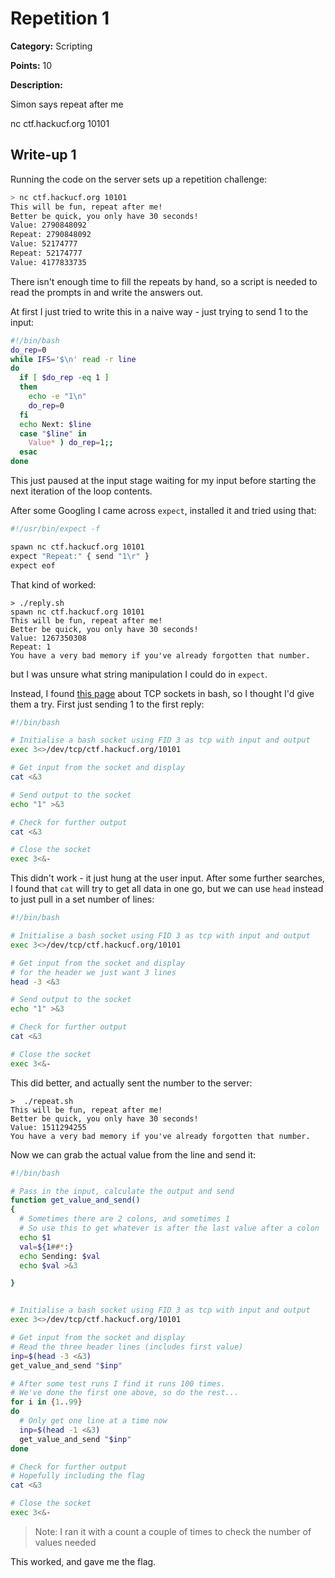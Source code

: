 # Repetition 1
**Category:** Scripting

**Points:** 10

**Description:**

Simon says repeat after me

nc ctf.hackucf.org 10101

## Write-up 1
Running the code on the server sets up a repetition challenge:
```bash
> nc ctf.hackucf.org 10101
This will be fun, repeat after me!
Better be quick, you only have 30 seconds!
Value: 2790848092
Repeat: 2790848092
Value: 52174777
Repeat: 52174777
Value: 4177833735
```
There isn't enough time to fill the repeats by hand, so a script is needed to read the prompts in and write the answers out.

At first I just tried to write this in a naive way - just trying to send 1 to the input:
```bash
#!/bin/bash
do_rep=0
while IFS='$\n' read -r line
do
  if [ $do_rep -eq 1 ]
  then
    echo -e "1\n"
    do_rep=0
  fi
  echo Next: $line
  case "$line" in
    Value* ) do_rep=1;;
  esac
done
```

This just paused at the input stage waiting for my input before starting the next iteration of the loop contents. 

After some Googling I came across `expect`, installed it and tried using that:
```bash
#!/usr/bin/expect -f

spawn nc ctf.hackucf.org 10101
expect "Repeat:" { send "1\r" }
expect eof
```

That kind of worked:
```
> ./reply.sh
spawn nc ctf.hackucf.org 10101
This will be fun, repeat after me!
Better be quick, you only have 30 seconds!
Value: 1267350308
Repeat: 1
You have a very bad memory if you've already forgotten that number.
```
but I was unsure what string manipulation I could do in `expect`.

Instead, I found [this page](https://n0where.net/bash-open-tcpudp-sockets) about TCP sockets in bash, so I thought I'd give them a try. First just sending 1 to the first reply:
```bash
#!/bin/bash

# Initialise a bash socket using FID 3 as tcp with input and output
exec 3<>/dev/tcp/ctf.hackucf.org/10101

# Get input from the socket and display
cat <&3

# Send output to the socket
echo "1" >&3

# Check for further output
cat <&3

# Close the socket
exec 3<&-
```

This didn't work - it just hung at the user input. After some further searches, I found that `cat` will try to get all data in one go, but we can use `head` instead to just pull in a set number of lines:
```bash
#!/bin/bash

# Initialise a bash socket using FID 3 as tcp with input and output
exec 3<>/dev/tcp/ctf.hackucf.org/10101

# Get input from the socket and display
# for the header we just want 3 lines
head -3 <&3

# Send output to the socket
echo "1" >&3

# Check for further output
cat <&3

# Close the socket
exec 3<&-
```

This did better, and actually sent the number to the server:
```
>  ./repeat.sh 
This will be fun, repeat after me!
Better be quick, you only have 30 seconds!
Value: 1511294255
You have a very bad memory if you've already forgotten that number.
```

Now we can grab the actual value from the line and send it:
```bash
#!/bin/bash

# Pass in the input, calculate the output and send
function get_value_and_send()
{
  # Sometimes there are 2 colons, and sometimes 1
  # So use this to get whatever is after the last value after a colon 
  echo $1
  val=${1##*:}
  echo Sending: $val
  echo $val >&3

}


# Initialise a bash socket using FID 3 as tcp with input and output
exec 3<>/dev/tcp/ctf.hackucf.org/10101

# Get input from the socket and display
# Read the three header lines (includes first value)
inp=$(head -3 <&3)
get_value_and_send "$inp"

# After some test runs I find it runs 100 times.
# We've done the first one above, so do the rest...
for i in {1..99}
do
  # Only get one line at a time now
  inp=$(head -1 <&3)
  get_value_and_send "$inp"
done

# Check for further output
# Hopefully including the flag
cat <&3

# Close the socket
exec 3<&-
```

> Note: I ran it with a count a couple of times to check the number of values needed

This worked, and gave me the flag.
